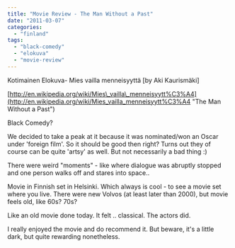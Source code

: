 ```yaml
---
title: "Movie Review - The Man Without a Past"
date: "2011-03-07"
categories: 
  - "finland"
tags: 
  - "black-comedy"
  - "elokuva"
  - "movie-review"
---
```


Kotimainen Elokuva- Mies vailla menneisyyttä \[by Aki Kaurismäki\]

[http://en.wikipedia.org/wiki/Mies\_vailla\_menneisyytt%C3%A4](http://en.wikipedia.org/wiki/Mies_vailla_menneisyytt%C3%A4 "The Man Without a Past")

Black Comedy?

We decided to take a peak at it because it was nominated/won an Oscar under 'foreign film'. So it should be good then right? Turns out they of course can be quite 'artsy' as well. But not necessarily a bad thing :)

There were weird "moments" - like where dialogue was abruptly stopped and one person walks off and stares into space..

Movie in Finnish set in Helsinki. Which always is cool - to see a movie set where you live. There were new Volvos (at least later than 2000), but movie feels old, like 60s? 70s?

Like an old movie done today. It felt .. classical. The actors did.

I really enjoyed the movie and do recommend it. But beware, it's a little dark, but quite rewarding nonetheless.
